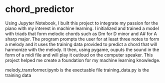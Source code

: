 # chord_predictor
Using Jupyter Notebook, I built this project to integrate my passion for the piano with my interest in machine learning. I initialized and trained a model with triads that form melodic chords such as Dm for D minor and A# for A sharp major. The program prompts the user for at least three notes to form a melody and it uses the training data provided to predict a chord that will harmonize with the melody. It then, using pygame, ouputs the sound in the form of a midi file and will play it outloud on the computer speaker. This project helped me create a foundation for my machine learning knowledge.

melody_transformer.ipynb is the exectuable file
training_data.py is the training data
